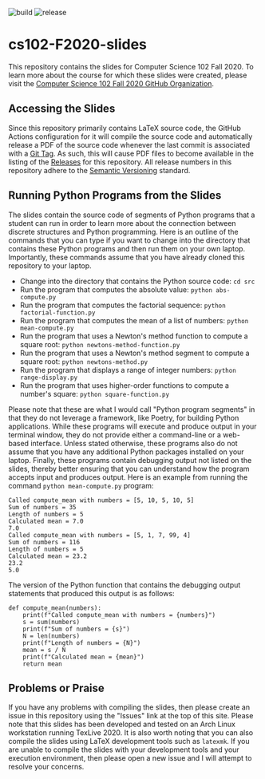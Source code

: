 ![build](../../workflows/build/badge.svg) ![release](../../workflows/release/badge.svg)

# cs102-F2020-slides

This repository contains the slides for Computer Science 102 Fall 2020. To
learn more about the course for which these slides were created, please visit
the [Computer Science 102 Fall 2020 GitHub
Organization](https://github.com/Allegheny-Computer-Science-102-F2020).

## Accessing the Slides

Since this repository primarily contains LaTeX source code, the GitHub Actions
configuration for it will compile the source code and automatically release a
PDF of the source code whenever the last commit is associated with a [Git
Tag](https://git-scm.com/book/en/v2/Git-Basics-Tagging). As such, this will
cause PDF files to become available in the listing of the
[Releases](https://github.com/Allegheny-Computer-Science-102-F2020/cs102-F2020-slides/releases)
for this repository. All release numbers in this repository adhere to the
[Semantic Versioning](http://semver.org/) standard.

## Running Python Programs from the Slides

The slides contain the source code of segments of Python programs that a student
can run in order to learn more about the connection between discrete structures
and Python programming. Here is an outline of the commands that you can type if
you want to change into the directory that contains these Python programs and
then run them on your own laptop. Importantly, these commands assume that you
have already cloned this repository to your laptop.

- Change into the directory that contains the Python source code: `cd src`
- Run the program that computes the absolute value: `python abs-compute.py`
- Run the program that computes the factorial sequence: `python factorial-function.py`
- Run the program that computes the mean of a list of numbers: `python mean-compute.py`
- Run the program that uses a Newton's method function to compute a square root: `python newtons-method-function.py`
- Run the program that uses a Newton's method segment to compute a square root: `python newtons-method.py`
- Run the program that displays a range of integer numbers: `python range-display.py`
- Run the program that uses higher-order functions to compute a number's square: `python square-function.py`

Please note that these are what I would call "Python program segments" in that
they do not leverage a framework, like Poetry, for building Python applications.
While these programs will execute and produce output in your terminal window,
they do not provide either a command-line or a web-based interface. Unless
stated otherwise, these programs also do not assume that you have any additional
Python packages installed on your laptop. Finally, these programs contain
debugging output not listed on the slides, thereby better ensuring that you can
understand how the program accepts input and produces output. Here is an example
from running the command `python mean-compute.py` program:

```
Called compute_mean with numbers = [5, 10, 5, 10, 5]
Sum of numbers = 35
Length of numbers = 5
Calculated mean = 7.0
7.0
Called compute_mean with numbers = [5, 1, 7, 99, 4]
Sum of numbers = 116
Length of numbers = 5
Calculated mean = 23.2
23.2
5.0
```

The version of the Python function that contains the debugging output statements
that produced this output is as follows:

```
def compute_mean(numbers):
    print(f"Called compute_mean with numbers = {numbers}")
    s = sum(numbers)
    print(f"Sum of numbers = {s}")
    N = len(numbers)
    print(f"Length of numbers = {N}")
    mean = s / N
    print(f"Calculated mean = {mean}")
    return mean
```

## Problems or Praise

If you have any problems with compiling the slides, then please create an
issue in this repository using the "Issues" link at the top of this site. Please
note that this slides has been developed and tested on an Arch Linux
workstation running TexLive 2020. It is also worth noting that you can also
compile the slides using LaTeX development tools such as `latexmk`. If you are
unable to compile the slides with your development tools and your execution
environment, then please open a new issue and I will attempt to resolve your
concerns.
